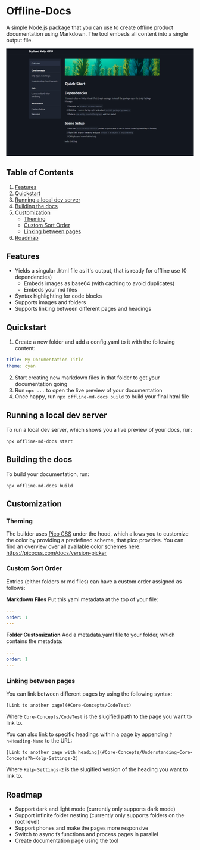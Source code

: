 # Offline-Docs

A simple Node.js package that you can use to create offline product documentation using Markdown. The tool embeds all content into a single output file.

![Example Docs Page](img/example.png)

## Table of Contents

1. [Features](#features)
2. [Quickstart](#quickstart)
3. [Running a local dev server](#running-a-local-dev-server)
4. [Building the docs](#building-the-docs)
5. [Customization](#customization)
    - [Theming](#theming)
    - [Custom Sort Order](#custom-sort-order)
    - [Linking between pages](#linking-between-pages)
6. [Roadmap](#roadmap)

## Features

- Yields a singular .html file as it's output, that is ready for offline use (0 dependencies)
    - Embeds images as base64 (with caching to avoid duplicates)
    - Embeds your md files
- Syntax highlighting for code blocks
- Supports images and folders
- Supports linking between different pages and headings

## Quickstart

1. Create a new folder and add a config.yaml to it with the following content:

```yaml
title: My Documentation Title
theme: cyan
```

2. Start creating new markdown files in that folder to get your documentation going
3. Run `npx ...` to open the live preview of your documentation
4. Once happy, run `npx offline-md-docs build` to build your final html file

## Running a local dev server

To run a local dev server, which shows you a live preview of your docs, run:

```
npx offline-md-docs start
```

## Building the docs

To build your documentation, run:

```
npx offline-md-docs build
```

## Customization

### Theming

The builder uses [Pico CSS](https://picocss.com/) under the hood, which allows you to customize the color by providing a predefined scheme, that pico provides.
You can find an overview over all available color schemes here: https://picocss.com/docs/version-picker

### Custom Sort Order

Entries (either folders or md files) can have a custom order assigned as follows:

**Markdown Files**
Put this yaml metadata at the top of your file:

```yaml
---
order: 1
---
```

**Folder Customization**
Add a metadata.yaml file to your folder, which contains the metadata:

```yaml
---
order: 1
---
```

### Linking between pages

You can link between different pages by using the following syntax:

```
[Link to another page](#Core-Concepts/CodeTest)
```

Where `Core-Concepts/CodeTest` is the slugified path to the page you want to link to.

You can also link to specific headings within a page by appending `?h=Heading-Name` to the URL:

```
[Link to another page with heading](#Core-Concepts/Understanding-Core-Concepts?h=Kelp-Settings-2)
```

Where `Kelp-Settings-2` is the slugified version of the heading you want to link to.

## Roadmap

- Support dark and light mode (currently only supports dark mode)
- Support infinite folder nesting (currently only supports folders on the root level)
- Support phones and make the pages more responsive
- Switch to async fs functions and process pages in parallel
- Create documentation page using the tool
